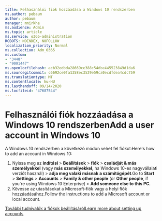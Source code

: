 ```yaml
---
title: Felhasználói fiók hozzáadása a Windows 10 rendszerben
ms.author: pebaum
author: pebaum
manager: mnirkhe
ms.audience: Admin
ms.topic: article
ms.service: o365-administration
ROBOTS: NOINDEX, NOFOLLOW
localization_priority: Normal
ms.collection: Adm_O365
ms.custom:
- "3448"
- "9001447"
ms.openlocfilehash: acb32edbda28669ce388c54dbe445523849d1da6
ms.sourcegitcommit: c6692ce0fa1358ec3529e59ca0ecdfdea4cdc759
ms.translationtype: MT
ms.contentlocale: hu-HU
ms.lasthandoff: 09/14/2020
ms.locfileid: "47687544"
---
```

# <a name="add-a-user-account-in-windows-10"></a><span data-ttu-id="2c0a4-102">Felhasználói fiók hozzáadása a Windows 10 rendszerben</span><span class="sxs-lookup"><span data-stu-id="2c0a4-102">Add a user account in Windows 10</span></span>

<span data-ttu-id="2c0a4-103">A Windows 10 rendszerben a következő módon vehet fel fiókot:</span><span class="sxs-lookup"><span data-stu-id="2c0a4-103">Here's how to add an account in Windows 10:</span></span>

1. <span data-ttu-id="2c0a4-104">Nyissa meg az **indítási**  >  **Beállítások**  >  **fiók**  >  **családját & más személyekkel** (vagy **más személyekkel**, ha Windows 10-es nagyvállalati verziót használ) > **adja meg valaki másnak a számítógépét**.</span><span class="sxs-lookup"><span data-stu-id="2c0a4-104">Go to **Start** > **Settings** > **Accounts** > **Family & other people** (or **Other people**, if you're using Windows 10 Enterprise) > **Add someone else to this PC**.</span></span>
2. <span data-ttu-id="2c0a4-105">Kövesse az utasításokat a Microsoft-fiók vagy a helyi fiók hozzáadásához.</span><span class="sxs-lookup"><span data-stu-id="2c0a4-105">Follow the instructions to add a Microsoft account or local account.</span></span>

[<span data-ttu-id="2c0a4-106">További tudnivalók a fiókok beállításáról</span><span class="sxs-lookup"><span data-stu-id="2c0a4-106">Learn more about setting up accounts</span></span>](https://support.microsoft.com/help/17197/)